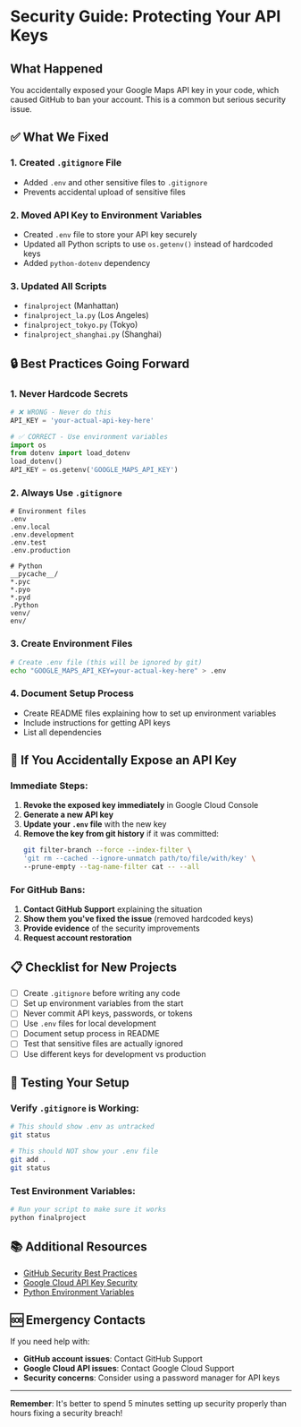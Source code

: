 # Security Guide: Protecting Your API Keys

## What Happened

You accidentally exposed your Google Maps API key in your code, which caused GitHub to ban your account. This is a common but serious security issue.

## ✅ What We Fixed

### 1. Created `.gitignore` File

- Added `.env` and other sensitive files to `.gitignore`
- Prevents accidental upload of sensitive files

### 2. Moved API Key to Environment Variables

- Created `.env` file to store your API key securely
- Updated all Python scripts to use `os.getenv()` instead of hardcoded keys
- Added `python-dotenv` dependency

### 3. Updated All Scripts

- `finalproject` (Manhattan)
- `finalproject_la.py` (Los Angeles)
- `finalproject_tokyo.py` (Tokyo)
- `finalproject_shanghai.py` (Shanghai)

## 🔒 Best Practices Going Forward

### 1. Never Hardcode Secrets

```python
# ❌ WRONG - Never do this
API_KEY = 'your-actual-api-key-here'

# ✅ CORRECT - Use environment variables
import os
from dotenv import load_dotenv
load_dotenv()
API_KEY = os.getenv('GOOGLE_MAPS_API_KEY')
```

### 2. Always Use `.gitignore`

```gitignore
# Environment files
.env
.env.local
.env.development
.env.test
.env.production

# Python
__pycache__/
*.pyc
*.pyo
*.pyd
.Python
venv/
env/
```

### 3. Create Environment Files

```bash
# Create .env file (this will be ignored by git)
echo "GOOGLE_MAPS_API_KEY=your-actual-key-here" > .env
```

### 4. Document Setup Process

- Create README files explaining how to set up environment variables
- Include instructions for getting API keys
- List all dependencies

## 🚨 If You Accidentally Expose an API Key

### Immediate Steps:

1. **Revoke the exposed key immediately** in Google Cloud Console
2. **Generate a new API key**
3. **Update your `.env` file** with the new key
4. **Remove the key from git history** if it was committed:
   ```bash
   git filter-branch --force --index-filter \
   'git rm --cached --ignore-unmatch path/to/file/with/key' \
   --prune-empty --tag-name-filter cat -- --all
   ```

### For GitHub Bans:

1. **Contact GitHub Support** explaining the situation
2. **Show them you've fixed the issue** (removed hardcoded keys)
3. **Provide evidence** of the security improvements
4. **Request account restoration**

## 📋 Checklist for New Projects

- [ ] Create `.gitignore` before writing any code
- [ ] Set up environment variables from the start
- [ ] Never commit API keys, passwords, or tokens
- [ ] Use `.env` files for local development
- [ ] Document setup process in README
- [ ] Test that sensitive files are actually ignored
- [ ] Use different keys for development vs production

## 🔧 Testing Your Setup

### Verify `.gitignore` is Working:

```bash
# This should show .env as untracked
git status

# This should NOT show your .env file
git add .
git status
```

### Test Environment Variables:

```bash
# Run your script to make sure it works
python finalproject
```

## 📚 Additional Resources

- [GitHub Security Best Practices](https://docs.github.com/en/code-security/security-advisories/security-advisories)
- [Google Cloud API Key Security](https://cloud.google.com/docs/authentication/api-keys)
- [Python Environment Variables](https://docs.python.org/3/library/os.html#os.getenv)

## 🆘 Emergency Contacts

If you need help with:

- **GitHub account issues**: Contact GitHub Support
- **Google Cloud API issues**: Contact Google Cloud Support
- **Security concerns**: Consider using a password manager for API keys

---

**Remember**: It's better to spend 5 minutes setting up security properly than hours fixing a security breach!
